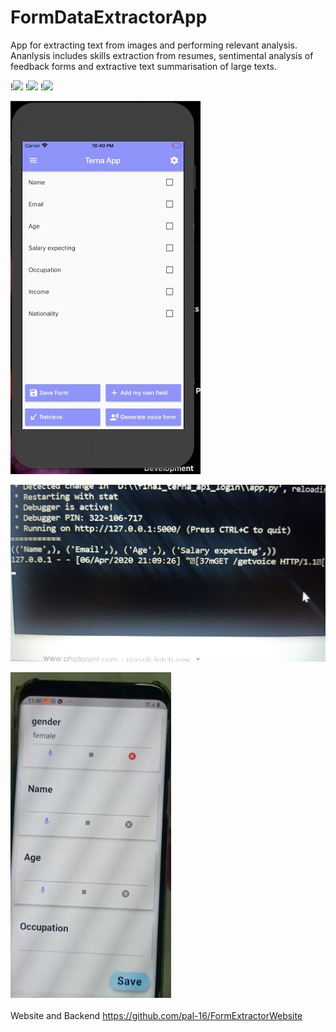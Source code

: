 # FormDataExtractorApp
App for extracting text from images and performing relevant analysis. Ananlysis includes skills extraction from resumes, sentimental analysis of feedback forms and extractive text summarisation of large texts.


!<img src="https://github.com/pal-16/FormDataExtractorApp/blob/master/retrieved-form.JPG" height = 300/>
!<img src="https://github.com/pal-16/FormDataExtractorApp/blob/master/cmd.jpeg" height = 3-0/> 
!<img src="https://github.com/pal-16/FormDataExtractorApp/blob/master/selection.jpeg" height = 300/>

![Screenshot](cmd.jpeg)

![Screenshot](selection.jpeg)

![Screenshot](retrieved-form.JPG)

Website and Backend
https://github.com/pal-16/FormExtractorWebsite



